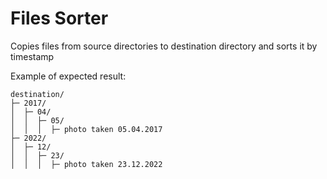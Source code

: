 # Files Sorter

Copies files from source directories to destination directory and sorts it by timestamp

Example of expected result:

```
destination/
├─ 2017/
│  ├─ 04/
│  │  ├─ 05/
│  │  │  ├─ photo taken 05.04.2017
├─ 2022/
│  ├─ 12/
│  │  ├─ 23/
│  │  │  ├─ photo taken 23.12.2022
```
